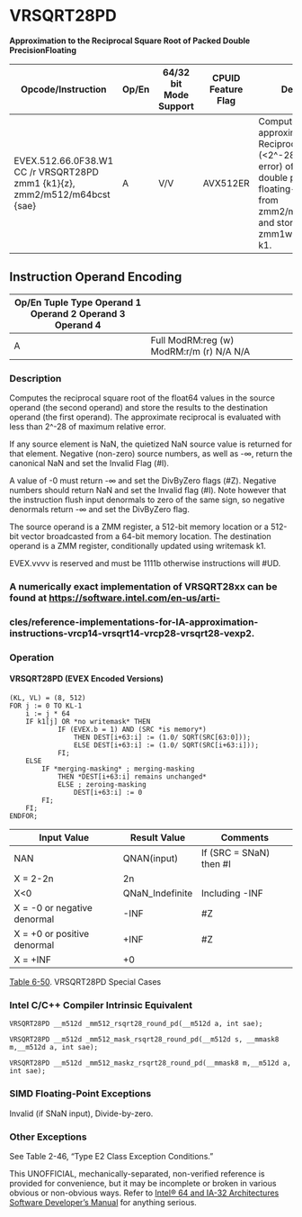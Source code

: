 # VRSQRT28PD

**Approximation to the Reciprocal Square Root of Packed Double PrecisionFloating**

| Opcode/Instruction                                                         | Op/En | 64/32 bit Mode Support | CPUID Feature Flag | Description                                                                                                                                                                                           |
| -------------------------------------------------------------------------- | ----- | ---------------------- | ------------------ | ----------------------------------------------------------------------------------------------------------------------------------------------------------------------------------------------------- |
| EVEX.512.66.0F38.W1 CC /r VRSQRT28PD zmm1 {k1}{z}, zmm2/m512/m64bcst {sae} | A     | V/V                    | AVX512ER           | Computes approximations to the Reciprocal square root (<2^-28 relative error) of the packed double precision floating-point values from zmm2/m512/m64bcst and stores result in zmm1with writemask k1. |

## Instruction Operand Encoding

| Op/En Tuple Type Operand 1 Operand 2 Operand 3 Operand 4 |                                          |     |     |     |     |
| -------------------------------------------------------- | ---------------------------------------- | --- | --- | --- | --- |
| A                                                        | Full ModRM:reg (w) ModRM:r/m (r) N/A N/A |     |     |     |     |

### Description

Computes the reciprocal square root of the float64 values in the source operand (the second operand) and store the results to the destination operand (the first operand). The approximate reciprocal is evaluated with less than 2^-28 of maximum relative error.

If any source element is NaN, the quietized NaN source value is returned for that element. Negative (non-zero) source numbers, as well as -∞, return the canonical NaN and set the Invalid Flag (#​I).

A value of -0 must return -∞ and set the DivByZero flags (#​Z). Negative numbers should return NaN and set the Invalid flag (#​I). Note however that the instruction flush input denormals to zero of the same sign, so negative denormals return -∞ and set the DivByZero flag.

The source operand is a ZMM register, a 512-bit memory location or a 512-bit vector broadcasted from a 64-bit memory location. The destination operand is a ZMM register, conditionally updated using writemask k1.

EVEX.vvvv is reserved and must be 1111b otherwise instructions will #​​​UD.

### A numerically exact implementation of VRSQRT28xx can be found at https://software.intel.com/en-us/arti-

### cles/reference-implementations-for-IA-approximation-instructions-vrcp14-vrsqrt14-vrcp28-vrsqrt28-vexp2.

### Operation

#### VRSQRT28PD (EVEX Encoded Versions)

```
(KL, VL) = (8, 512)
FOR j := 0 TO KL-1
    i := j * 64
    IF k1[j] OR *no writemask* THEN
            IF (EVEX.b = 1) AND (SRC *is memory*)
                THEN DEST[i+63:i] := (1.0/ SQRT(SRC[63:0]));
                ELSE DEST[i+63:i] := (1.0/ SQRT(SRC[i+63:i]));
            FI;
    ELSE
        IF *merging-masking* ; merging-masking
            THEN *DEST[i+63:i] remains unchanged*
            ELSE ; zeroing-masking
                DEST[i+63:i] := 0
        FI;
    FI;
ENDFOR;

```

| Input Value                 | Result Value    | Comments                 |
| --------------------------- | --------------- | ------------------------ |
| NAN                         | QNAN(input)     | If (SRC = SNaN) then #​I |
| X = 2-2n                    | 2n              |                          |
| X<0                         | QNaN_Indefinite | Including -INF           |
| X = -0 or negative denormal | -INF            | #​Z                      |
| X = +0 or positive denormal | +INF            | #​Z                      |
| X = +INF                    | +0              |                          |

[Table 6-50](/x86/vrsqrt28pd#tbl-6-50). VRSQRT28PD Special Cases

### Intel C/C++ Compiler Intrinsic Equivalent

```
VRSQRT28PD __m512d _mm512_rsqrt28_round_pd(__m512d a, int sae);

```

```
VRSQRT28PD __m512d _mm512_mask_rsqrt28_round_pd(__m512d s, __mmask8 m,__m512d a, int sae);

```

```
VRSQRT28PD __m512d _mm512_maskz_rsqrt28_round_pd(__mmask8 m,__m512d a, int sae);

```

### SIMD Floating-Point Exceptions

Invalid (if SNaN input), Divide-by-zero.

### Other Exceptions

See Table 2-46, “Type E2 Class Exception Conditions.”

This UNOFFICIAL, mechanically-separated, non-verified reference is provided for convenience, but it may be
incomplete or broken in various obvious or non-obvious
ways. Refer to [Intel® 64 and IA-32 Architectures Software Developer’s Manual](https://software.intel.com/en-us/download/intel-64-and-ia-32-architectures-sdm-combined-volumes-1-2a-2b-2c-2d-3a-3b-3c-3d-and-4) for anything serious.
